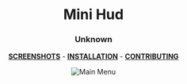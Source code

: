 <div align="center">

# Mini Hud
### Unknown


**[SCREENSHOTS](https://imgur.com/a/hSAzYJ7)** -
**[INSTALLATION](https://github.com/Hypnootize/TF2-HUD-GitHub-Resources/blob/main/installation/windows_install.md)** -
**[CONTRIBUTING](https://github.com/Hypnootize/TF2-HUD-GitHub-Resources/blob/main/contributing/github_contributing.md)**

![Main Menu](https://i.imgur.com/jyyasbF.jpeg)
